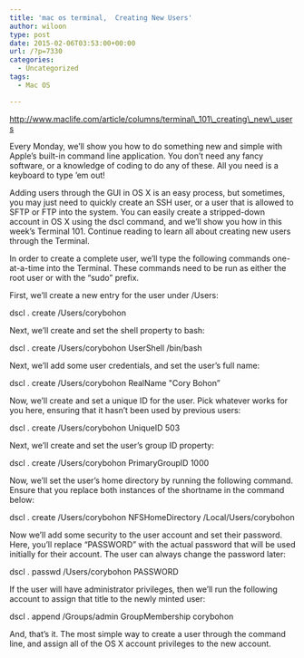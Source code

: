 ```yaml
---
title: 'mac os terminal,  Creating New Users'
author: wiloon
type: post
date: 2015-02-06T03:53:00+00:00
url: /?p=7330
categories:
  - Uncategorized
tags:
  - Mac OS

---
```

http://www.maclife.com/article/columns/terminal\_101\_creating\_new\_users

Every Monday, we&#8217;ll show you how to do something new and simple with Apple&#8217;s built-in command line application. You don&#8217;t need any fancy software, or a knowledge of coding to do any of these. All you need is a keyboard to type &#8217;em out!

Adding users through the GUI in OS X is an easy process, but sometimes, you may just need to quickly create an SSH user, or a user that is allowed to SFTP or FTP into the system. You can easily create a stripped-down account in OS X using the dscl command, and we’ll show you how in this week’s Terminal 101. Continue reading to learn all about creating new users through the Terminal.

In order to create a complete user, we’ll type the following commands one-at-a-time into the Terminal. These commands need to be run as either the root user or with the “sudo” prefix.

First, we’ll create a new entry for the user under /Users:

dscl . create /Users/corybohon
  
Next, we’ll create and set the shell property to bash:

dscl . create /Users/corybohon UserShell /bin/bash
  
Next, we’ll add some user credentials, and set the user’s full name:

dscl . create /Users/corybohon RealName "Cory Bohon&#8221;
  
Now, we’ll create and set a unique ID for the user. Pick whatever works for you here, ensuring that it hasn’t been used by previous users:

dscl . create /Users/corybohon UniqueID 503
  
Next, we’ll create and set the user’s group ID property:

dscl . create /Users/corybohon PrimaryGroupID 1000
  
Now, we’ll set the user’s home directory by running the following command. Ensure that you replace both instances of the shortname in the command below:

dscl . create /Users/corybohon NFSHomeDirectory /Local/Users/corybohon
  
Now we’ll add some security to the user account and set their password. Here, you’ll replace “PASSWORD” with the actual password that will be used initially for their account. The user can always change the password later:

dscl . passwd /Users/corybohon PASSWORD
  
If the user will have administrator privileges, then we’ll run the following account to assign that title to the newly minted user:

dscl . append /Groups/admin GroupMembership corybohon
  
And, that’s it. The most simple way to create a user through the command line, and assign all of the OS X account privileges to the new account.